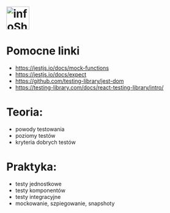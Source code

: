 # <a href='https://infoshareacademy.com/'><img src='https://infoshareacademy.com/wp-content/themes/infoshare/src/images/logo.svg' height='60' alt='infoShare Academy Logo' aria-label='https://infoshareacademy.com/' /></a>

# Pomocne linki
- https://jestjs.io/docs/mock-functions
- https://jestjs.io/docs/expect
- https://github.com/testing-library/jest-dom
- https://testing-library.com/docs/react-testing-library/intro/

# Teoria:
- powody testowania 
- poziomy testów  
- kryteria dobrych testów


# Praktyka:
- testy jednostkowe  
- testy komponentów  
- testy integracyjne
- mockowanie, szpiegowanie, snapshoty
